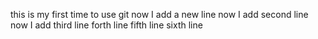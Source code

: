 this is my first time to use git
now I add a new line
now I add second line
now I add third line
forth line
fifth line
sixth line
